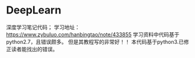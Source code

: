 # DeepLearn
深度学习笔记代码；
学习地址：https://www.zybuluo.com/hanbingtao/note/433855
学习资料中代码基于python2.7，且错误颇多。
但是其教程写的非常好！！
本代码基于python3.已修正读者能找出的错误。
